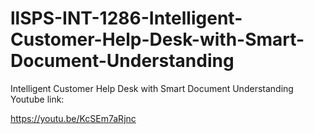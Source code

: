 # llSPS-INT-1286-Intelligent-Customer-Help-Desk-with-Smart-Document-Understanding
Intelligent Customer Help Desk with Smart Document Understanding
Youtube link:


https://youtu.be/KcSEm7aRjnc
